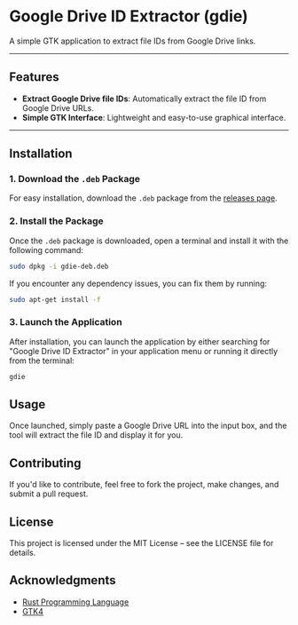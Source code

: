 # Google Drive ID Extractor (gdie)

A simple GTK application to extract file IDs from Google Drive links.

---

## Features

- **Extract Google Drive file IDs**: Automatically extract the file ID from Google Drive URLs.
- **Simple GTK Interface**: Lightweight and easy-to-use graphical interface.

---

## Installation

### 1. **Download the `.deb` Package**

For easy installation, download the `.deb` package from the [releases page](https://github.com/georgegoldman/gdie/releases).

### 2. **Install the Package**

Once the `.deb` package is downloaded, open a terminal and install it with the following command:

```bash
sudo dpkg -i gdie-deb.deb
```
If you encounter any dependency issues, you can fix them by running:
```bash
sudo apt-get install -f
```
### 3. Launch the Application
After installation, you can launch the application by either searching for "Google Drive ID Extractor" in your application menu or running it directly from the terminal:
```bash
gdie
```
## Usage

Once launched, simply paste a Google Drive URL into the input box, and the tool will extract the file ID and display it for you.

## Contributing
If you'd like to contribute, feel free to fork the project, make changes, and submit a pull request.

## License
This project is licensed under the MIT License – see the LICENSE file for details.

## Acknowledgments
- [Rust Programming Language](https://www.rust-lang.org/)
- [GTK4](https://www.gtk.org/)
